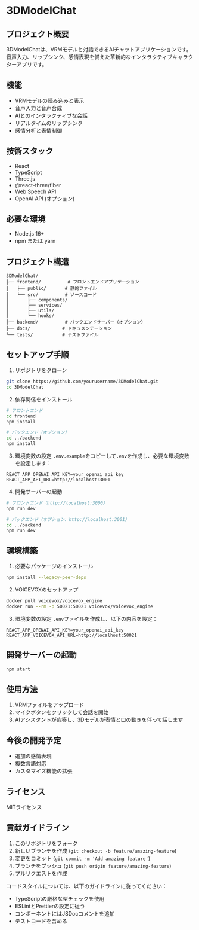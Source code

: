 # 3DModelChat

## プロジェクト概要
3DModelChatは、VRMモデルと対話できるAIチャットアプリケーションです。音声入力、リップシンク、感情表現を備えた革新的なインタラクティブキャラクターアプリです。

## 機能
- VRMモデルの読み込みと表示
- 音声入力と音声合成
- AIとのインタラクティブな会話
- リアルタイムのリップシンク
- 感情分析と表情制御

## 技術スタック
- React
- TypeScript
- Three.js
- @react-three/fiber
- Web Speech API
- OpenAI API (オプション)

## 必要な環境
- Node.js 16+
- npm または yarn

## プロジェクト構造
```
3DModelChat/
├── frontend/          # フロントエンドアプリケーション
│   ├── public/       # 静的ファイル
│   └── src/          # ソースコード
│       ├── components/
│       ├── services/
│       ├── utils/
│       └── hooks/
├── backend/          # バックエンドサーバー（オプション）
├── docs/            # ドキュメンテーション
└── tests/           # テストファイル
```

## セットアップ手順
1. リポジトリをクローン
```bash
git clone https://github.com/yourusername/3DModelChat.git
cd 3DModelChat
```

2. 依存関係をインストール
```bash
# フロントエンド
cd frontend
npm install

# バックエンド（オプション）
cd ../backend
npm install
```

3. 環境変数の設定
`.env.example`をコピーして`.env`を作成し、必要な環境変数を設定します：
```
REACT_APP_OPENAI_API_KEY=your_openai_api_key
REACT_APP_API_URL=http://localhost:3001
```

4. 開発サーバーの起動
```bash
# フロントエンド（http://localhost:3000）
npm run dev

# バックエンド（オプション、http://localhost:3001）
cd ../backend
npm run dev
```

## 環境構築
1. 必要なパッケージのインストール
```bash
npm install --legacy-peer-deps
```

2. VOICEVOXのセットアップ
```bash
docker pull voicevox/voicevox_engine
docker run --rm -p 50021:50021 voicevox/voicevox_engine
```

3. 環境変数の設定
`.env`ファイルを作成し、以下の内容を設定：
```
REACT_APP_OPENAI_API_KEY=your_openai_api_key
REACT_APP_VOICEVOX_API_URL=http://localhost:50021
```

## 開発サーバーの起動
```bash
npm start
```

## 使用方法
1. VRMファイルをアップロード
2. マイクボタンをクリックして会話を開始
3. AIアシスタントが応答し、3Dモデルが表情と口の動きを伴って話します

## 今後の開発予定
- 追加の感情表現
- 複数言語対応
- カスタマイズ機能の拡張

## ライセンス
MITライセンス

## 貢献ガイドライン
1. このリポジトリをフォーク
2. 新しいブランチを作成 (`git checkout -b feature/amazing-feature`)
3. 変更をコミット (`git commit -m 'Add amazing feature'`)
4. ブランチをプッシュ (`git push origin feature/amazing-feature`)
5. プルリクエストを作成

コードスタイルについては、以下のガイドラインに従ってください：
- TypeScriptの厳格な型チェックを使用
- ESLintとPrettierの設定に従う
- コンポーネントにはJSDocコメントを追加
- テストコードを含める
